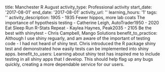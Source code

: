 title: Manchester R August
activity_type: Professional activity
start_date: '2017-08-01'
end_date: '2017-08-01'
activity_url: ''
learning_hours: '1'
tags: ''
activity_description: 1905 - 1935 Fewer hippos, more lab coats The importance of hypothesis
  testing - Catherine Leigh, AutoTrader1950 - 2020 Eat Sleep Run R-Stats Repeat -
  Kaylea Haynes, Peak2035 - 2105 Be the best with shinytest - Chris Campbell, Mango
  Solutions
benefit_to_practice: Although I use shiny reguarly, and am aware of the important
  of testing code - I had not heard of shiny test. Chris introduced the R package
  shiny test and demonstrated how easily tests can be implemented into shiny apps.
benefit_to_users: Learning about shiny test has inspired me to include testing in
  all shiny apps that I develop. This should help flag up any bugs quickly, creating
  a more dependable service for our users.
